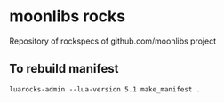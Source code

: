# moonlibs rocks
Repository of rockspecs of github.com/moonlibs project

## To rebuild manifest

```
luarocks-admin --lua-version 5.1 make_manifest .
```

